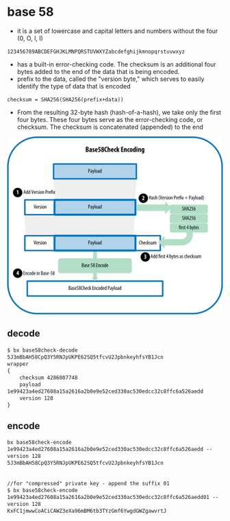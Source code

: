 # base 58

* it is a set of lowercase and capital letters and numbers without the four (0, O, l, I)

```
123456789ABCDEFGHJKLMNPQRSTUVWXYZabcdefghijkmnopqrstuvwxyz
```

* has a built-in error-checking code. The checksum is an additional four bytes added to the end of the data that is being encoded.
*  prefix to the data, called the "version byte," which serves to easily identify the type of data that is encoded

```
checksum = SHA256(SHA256(prefix+data))

```

* From the resulting 32-byte hash (hash-of-a-hash), we take only the first four bytes. These four bytes serve as the error-checking code, or checksum. The checksum is concatenated (appended) to the end

![](./encode58.png)


## decode

```
$ bx base58check-decode 5J3mBbAH58CpQ3Y5RNJpUKPE62SQ5tfcvU2JpbnkeyhfsYB1Jcn
wrapper
{
    checksum 4286807748
    payload 1e99423a4ed27608a15a2616a2b0e9e52ced330ac530edcc32c8ffc6a526aedd
    version 128
}

```

## encode

```
bx base58check-encode 1e99423a4ed27608a15a2616a2b0e9e52ced330ac530edcc32c8ffc6a526aedd --version 128
5J3mBbAH58CpQ3Y5RNJpUKPE62SQ5tfcvU2JpbnkeyhfsYB1Jcn


//for "compressed" private key - append the suffix 01
$ bx base58check-encode 1e99423a4ed27608a15a2616a2b0e9e52ced330ac530edcc32c8ffc6a526aedd01 --version 128
KxFC1jmwwCoACiCAWZ3eXa96mBM6tb3TYzGmf6YwgdGWZgawvrtJ


```
